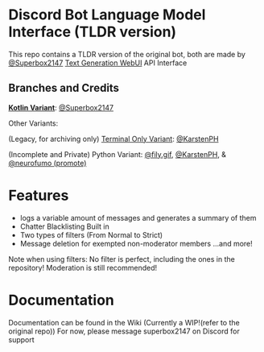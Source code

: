 # Discord Bot Language Model Interface (TLDR version)
This repo contains a TLDR version of the original bot, both are made by [@Superbox2147](https://github.com/Superbox2147) [Text Generation WebUI](https://github.com/oobabooga/text-generation-webui) API Interface

## Branches and Credits

[**Kotlin Variant**](https://github.com/KarstenPH/Discord-Bot-LM-Interface/tree/kotlin): [@Superbox2147](https://github.com/Superbox2147)

Other Variants:

(Legacy, for archiving only) [Terminal Only Variant](https://github.com/KarstenPH/Discord-Bot-LM-Interface/tree/terminal): [@KarstenPH](https://github.com/KarstenPH)

(Incomplete and Private) Python Variant: [@fily.gif](https://github.com/fily-gif), [@KarstenPH](https://github.com/KarstenPH), & [@neurofumo (promote)](https://github.com/neurofumo)


# Features
- logs a variable amount of messages and generates a summary of them
- Chatter Blacklisting Built in
- Two types of filters (From Normal to Strict)
- Message deletion for exempted non-moderator members
...and more!

Note when using filters: No filter is perfect, including the ones in the repository! Moderation is still recommended!

# Documentation

Documentation can be found in the Wiki (Currently a WIP!(refer to the original repo))
For now, please message superbox2147 on Discord for support
